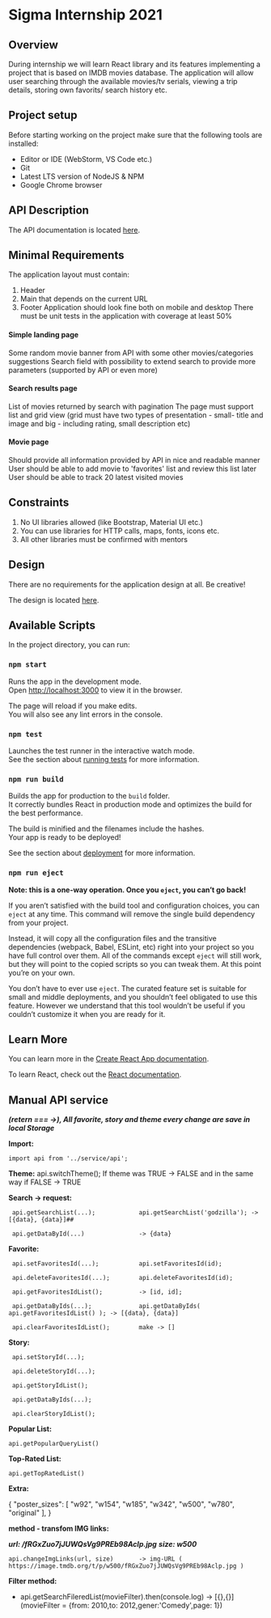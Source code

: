 # Sigma Internship 2021

## Overview

During internship we will learn React library and its features implementing a project that is based on IMDB movies database. The application will allow user searching through the available movies/tv serials, viewing a trip details, storing own favorits/ search history etc.

## Project setup

Before starting working on the project make sure that the following tools are installed:
* Editor or IDE (WebStorm, VS Code etc.)
* Git
* Latest LTS version of NodeJS & NPM
* Google Chrome browser

## API Description
The API documentation is located [here](https://www.themoviedb.org/).

## Minimal Requirements
The application layout must contain:
1. Header
2. Main that depends on the current URL
3. Footer
Application should look fine both on mobile and desktop
There must be unit tests in the application with coverage at least 50%

#### Simple landing page
Some random movie banner from API with some other movies/categories suggestions
Search field with possibility to extend search to provide more parameters (supported by API or even more)

#### Search results page
List of movies returned by search with pagination
The page must support list and grid view (grid must have two types of presentation - small- title and image and big - including rating, small description etc)

#### Movie page
Should provide all information provided by API in nice and readable manner
User should be able to add movie to 'favorites' list and review this list later
User should be able to track 20 latest visited movies

## Constraints
1. No UI libraries allowed (like Bootstrap, Material UI etc.)
2. You can use libraries for HTTP calls, maps, fonts, icons etc.
3. All other libraries must be confirmed with mentors

## Design
There are no requirements for the application design at all. Be creative!

The design is located [here](https://www.figma.com/file/GORllsSXkvIKM2FOxBFYAr/Sigma?node-id=20%3A9).

## Available Scripts

In the project directory, you can run:

### `npm start`

Runs the app in the development mode.\
Open [http://localhost:3000](http://localhost:3000) to view it in the browser.

The page will reload if you make edits.\
You will also see any lint errors in the console.

### `npm test`

Launches the test runner in the interactive watch mode.\
See the section about [running tests](https://facebook.github.io/create-react-app/docs/running-tests) for more information.

### `npm run build`

Builds the app for production to the `build` folder.\
It correctly bundles React in production mode and optimizes the build for the best performance.

The build is minified and the filenames include the hashes.\
Your app is ready to be deployed!

See the section about [deployment](https://facebook.github.io/create-react-app/docs/deployment) for more information.

### `npm run eject`

**Note: this is a one-way operation. Once you `eject`, you can’t go back!**

If you aren’t satisfied with the build tool and configuration choices, you can `eject` at any time. This command will remove the single build dependency from your project.

Instead, it will copy all the configuration files and the transitive dependencies (webpack, Babel, ESLint, etc) right into your project so you have full control over them. All of the commands except `eject` will still work, but they will point to the copied scripts so you can tweak them. At this point you’re on your own.

You don’t have to ever use `eject`. The curated feature set is suitable for small and middle deployments, and you shouldn’t feel obligated to use this feature. However we understand that this tool wouldn’t be useful if you couldn’t customize it when you are ready for it.

## Learn More

You can learn more in the [Create React App documentation](https://facebook.github.io/create-react-app/docs/getting-started).

To learn React, check out the [React documentation](https://reactjs.org/).

## Manual API service

***(retern === ->), All favorite, story and theme every change are save in local Storage***	

**Import:**

	import api from '../service/api';
    
**Theme:**
	api.switchTheme(); 		            If theme was TRUE -> FALSE and in the same way if FALSE -> TRUE 

**Search -> request:**

	 api.getSearchList(...); 		    api.getSearchList('godzilla'); -> [{data}, {data}]## 

	 api.getDataById(...) 			    -> {data}

**Favorite:**

	 api.setFavoritesId(...); 		    api.setFavoritesId(id);
	
	 api.deleteFavoritesId(...); 		api.deleteFavoritesId(id); 
	 
	 api.getFavoritesIdList(); 		    -> [id, id];
	 
	 api.getDataByIds(...); 	        api.getDataByIds( api.getFavoritesIdList() ); -> [{data}, {data}]
	
	 api.clearFavoritesIdList(); 		make -> []
	 
**Story:**

	 api.setStoryId(...);
	
	 api.deleteStoryId(...);
	 
	 api.getStoryIdList();
	 
	 api.getDataByIds(...); 
	
	 api.clearStoryIdList();
	
**Popular List:**

	api.getPopularQueryList()

**Top-Rated List:**

    api.getTopRatedList()

**Extra:**

{
  "poster_sizes": [
    "w92",
    "w154",
    "w185",
    "w342",
    "w500",
    "w780",
    "original"
],
}

**method - transfom IMG links:** 

***url: /fRGxZuo7jJUWQsVg9PREb98Aclp.jpg***
***size: w500***

    api.changeImgLinks(url, size)       -> img-URL ( https://image.tmdb.org/t/p/w500/fRGxZuo7jJUWQsVg9PREb98Aclp.jpg )

**Filter method:** 

* api.getSearchFileredList(movieFilter).then(console.log)  -> [{},{}]  (movieFilter = {from: 2010,to: 2012,gener:'Comedy',page: 1})
